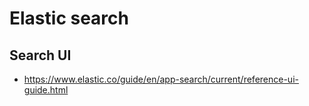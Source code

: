 # Elastic search

## Search UI
* https://www.elastic.co/guide/en/app-search/current/reference-ui-guide.html
